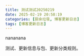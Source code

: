 ```yaml
---
title: 测试测试20250219
date: 2025-02-19 20:58:19
categories: [厨余垃圾, 博客更新日志]
tags: [博客更新日志]
---
```


nananana

测试、更新信息与包、更新分类规则。

